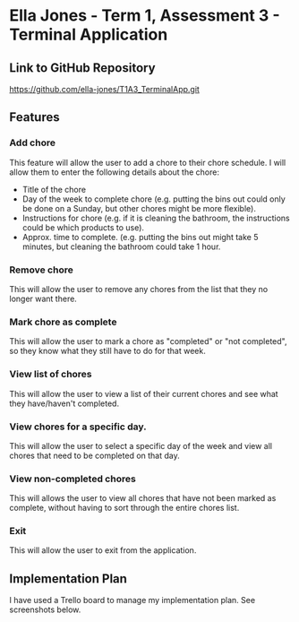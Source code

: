 # Ella Jones - Term 1, Assessment 3 - Terminal Application

## Link to GitHub Repository
https://github.com/ella-jones/T1A3_TerminalApp.git

## Features

### Add chore
This feature will allow the user to add a chore to their chore schedule. I will allow them to enter the following details about the chore:
* Title of the chore
* Day of the week to complete chore (e.g. putting the bins out could only be done on a Sunday, but other chores might be more flexible).
* Instructions for chore (e.g. if it is cleaning the bathroom, the instructions could be which products to use).
* Approx. time to complete. (e.g. putting the bins out might take 5 minutes, but cleaning the bathroom could take 1 hour.

### Remove chore
This will allow the user to remove any chores from the list that they no longer want there.


### Mark chore as complete
This will allow the user to mark a chore as "completed" or "not completed", so they know what they still have to do for that week.


### View list of chores
This will allow the user to view a list of their current chores and see what they have/haven't completed.


### View chores for a specific day.
This will allow the user to select a specific day of the week and view all chores that need to be completed on that day.

### View non-completed chores
This will allows the user to view all chores that have not been marked as complete, without having to sort through the entire chores list.


### Exit
This will allow the user to exit from the application.

## Implementation Plan
I have used a Trello board to manage my implementation plan. See screenshots below.


